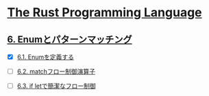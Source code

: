 # [The Rust Programming Language](https://doc.rust-jp.rs/book-ja/title-page.html)

## [6. Enumとパターンマッチング](https://doc.rust-jp.rs/book-ja/ch06-00-enums.html)

- [x] [6.1. Enumを定義する](https://doc.rust-jp.rs/book-ja/ch06-01-defining-an-enum.html)
- [ ] [6.2. matchフロー制御演算子](https://doc.rust-jp.rs/book-ja/ch06-02-match.html)
- [ ] [6.3. if letで簡潔なフロー制御](https://doc.rust-jp.rs/book-ja/ch06-03-if-let.html)

